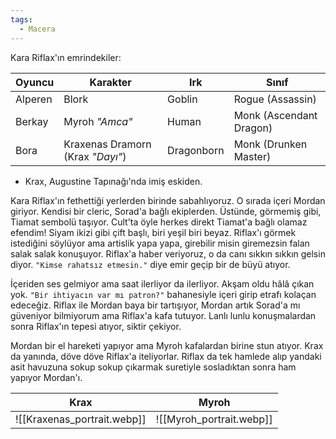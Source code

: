 ```yaml
---  
tags:  
  - Macera  
---  
```

Kara Riflax'ın emrindekiler:  
  
| Oyuncu  | Karakter                         | Irk        | Sınıf                   |  
| ------- | -------------------------------- | ---------- | ----------------------- |  
| Alperen | Blork                            | Goblin     | Rogue (Assassin)        |  
| Berkay  | Myroh *"Amca"*                   | Human      | Monk (Ascendant Dragon) |  
| Bora    | Kraxenas Dramorn (Krax *"Dayı"*) | Dragonborn | Monk (Drunken Master)   |  

- Krax, Augustine Tapınağı'nda imiş eskiden.  
  
Kara Riflax'ın fethettiği yerlerden birinde sabahlıyoruz. O sırada içeri Mordan giriyor. Kendisi bir cleric, Sorad'a bağlı ekiplerden. Üstünde, görmemiş gibi, Tiamat sembolü taşıyor. Cult'ta öyle herkes direkt Tiamat'a bağlı olamaz efendim! Siyam ikizi gibi çift başlı, biri yeşil biri beyaz. Riflax'ı görmek istediğini söylüyor ama artislik yapa yapa, girebilir misin giremezsin falan salak salak konuşuyor. Riflax'a haber veriyoruz, o da canı sıkkın sıkkın gelsin diyor. `"Kimse rahatsız etmesin."` diye emir geçip bir de büyü atıyor.  
  
İçeriden ses gelmiyor ama saat ilerliyor da ilerliyor. Akşam oldu hâlâ çıkan yok. `"Bir ihtiyacın var mı patron?"` bahanesiyle içeri girip etrafı kolaçan edeceğiz. Riflax ile Mordan baya bir tartışıyor, Mordan artık Sorad'a mı güveniyor bilmiyorum ama Riflax'a kafa tutuyor. Lanlı lunlu konuşmalardan sonra Riflax'ın tepesi atıyor, siktir çekiyor.  
  
Mordan bir el hareketi yapıyor ama Myroh kafalardan birine stun atıyor. Krax da yanında, döve döve Riflax'a iteliyorlar. Riflax da tek hamlede alıp yandaki asit havuzuna sokup sokup çıkarmak suretiyle sosladıktan sonra ham yapıyor Mordan'ı.  
  
|            Krax            |          Myroh          |  
| :------------------------: | :---------------------: |  
| ![[Kraxenas_portrait.webp]] | ![[Myroh_portrait.webp]] |  
